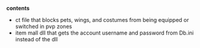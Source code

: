 **contents**

* ct file that blocks pets, wings, and costumes from being equipped or switched in pvp zones
* item mall dll that gets the account username and password from Db.ini instead of the dll
